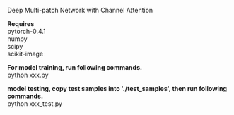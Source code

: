Deep Multi-patch Network with Channel Attention

**Requires** <br>
    pytorch-0.4.1 <br>
    numpy <br>
    scipy <br>
    scikit-image <br>
    
**For model training, run following commands.** <br>
    python xxx.py <br>
    
**model testing, copy test samples into './test_samples', then run following commands.**<br>
    python xxx_test.py
  
